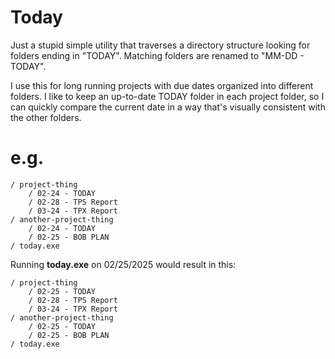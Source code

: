 # Today
Just a stupid simple utility that traverses a directory structure looking for folders ending in "TODAY".  Matching folders are renamed to "MM-DD - TODAY".

I use this for long running projects with due dates organized into different folders.  I like to keep an up-to-date TODAY folder in each project folder, so I can quickly compare the current date in a way that's visually consistent with the other folders.

# e.g.
```
/ project-thing
    / 02-24 - TODAY
    / 02-28 - TPS Report
    / 03-24 - TPX Report
/ another-project-thing
    / 02-24 - TODAY
    / 02-25 - BOB PLAN
/ today.exe
```

Running **today.exe** on 02/25/2025 would result in this:

```
/ project-thing
    / 02-25 - TODAY
    / 02-28 - TPS Report
    / 03-24 - TPX Report
/ another-project-thing
    / 02-25 - TODAY
    / 02-25 - BOB PLAN
/ today.exe
```